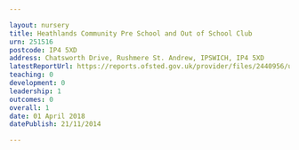 ```yaml
---

layout: nursery
title: Heathlands Community Pre School and Out of School Club
urn: 251516
postcode: IP4 5XD
address: Chatsworth Drive, Rushmere St. Andrew, IPSWICH, IP4 5XD
latestReportUrl: https://reports.ofsted.gov.uk/provider/files/2440956/urn/251516.pdf
teaching: 0
development: 0
leadership: 1
outcomes: 0
overall: 1
date: 01 April 2018 
datePublish: 21/11/2014

---
```

